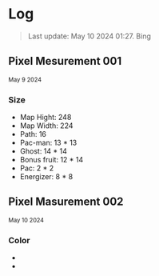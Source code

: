 # Log
> Last update: May 10 2024 01:27. Bing

## Pixel Mesurement 001
<sup>May 9 2024</sup>
### Size
  - Map Hight: 248
  - Map Width: 224
  - Path: 16
  - Pac-man: 13 * 13
  - Ghost: 14 * 14
  - Bonus fruit: 12 * 14
  - Pac: 2 * 2
  - Energizer: 8 * 8

## Pixel Masurement 002
<sup>May 10 2024</sup>
### Color
  - 
  -
  


